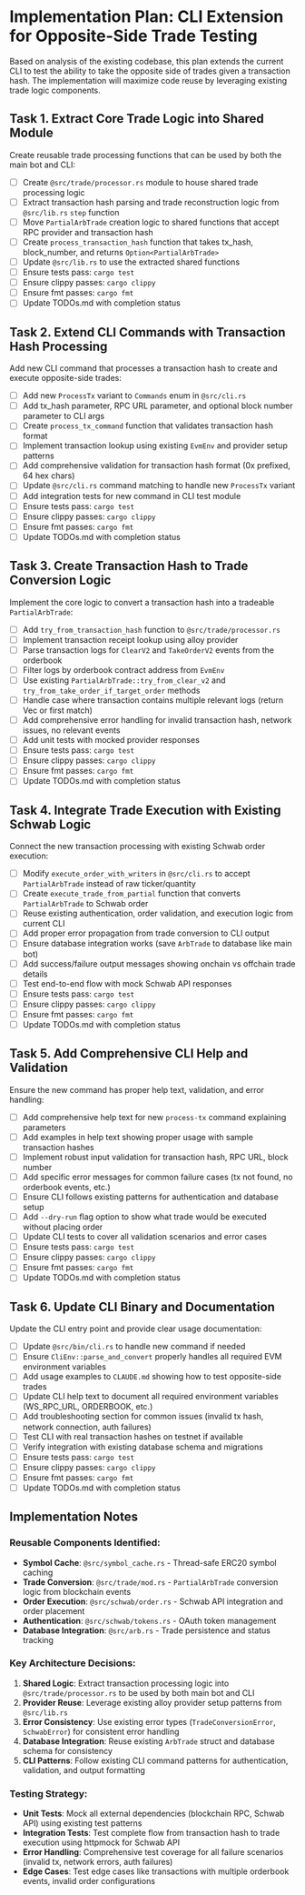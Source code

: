 # Implementation Plan: CLI Extension for Opposite-Side Trade Testing

Based on analysis of the existing codebase, this plan extends the current CLI to test the ability to take the opposite side of trades given a transaction hash. The implementation will maximize code reuse by leveraging existing trade logic components.

## Task 1. Extract Core Trade Logic into Shared Module

Create reusable trade processing functions that can be used by both the main bot and CLI:

- [ ] Create `@src/trade/processor.rs` module to house shared trade processing logic
- [ ] Extract transaction hash parsing and trade reconstruction logic from `@src/lib.rs` `step` function
- [ ] Move `PartialArbTrade` creation logic to shared functions that accept RPC provider and transaction hash
- [ ] Create `process_transaction_hash` function that takes tx_hash, block_number, and returns `Option<PartialArbTrade>`
- [ ] Update `@src/lib.rs` to use the extracted shared functions
- [ ] Ensure tests pass: `cargo test`
- [ ] Ensure clippy passes: `cargo clippy`
- [ ] Ensure fmt passes: `cargo fmt`
- [ ] Update TODOs.md with completion status

## Task 2. Extend CLI Commands with Transaction Hash Processing

Add new CLI command that processes a transaction hash to create and execute opposite-side trades:

- [ ] Add new `ProcessTx` variant to `Commands` enum in `@src/cli.rs`
- [ ] Add tx_hash parameter, RPC URL parameter, and optional block number parameter to CLI args
- [ ] Create `process_tx_command` function that validates transaction hash format
- [ ] Implement transaction lookup using existing `EvmEnv` and provider setup patterns
- [ ] Add comprehensive validation for transaction hash format (0x prefixed, 64 hex chars)
- [ ] Update `@src/cli.rs` command matching to handle new `ProcessTx` variant
- [ ] Add integration tests for new command in CLI test module
- [ ] Ensure tests pass: `cargo test`
- [ ] Ensure clippy passes: `cargo clippy`
- [ ] Ensure fmt passes: `cargo fmt`
- [ ] Update TODOs.md with completion status

## Task 3. Create Transaction Hash to Trade Conversion Logic

Implement the core logic to convert a transaction hash into a tradeable `PartialArbTrade`:

- [ ] Add `try_from_transaction_hash` function to `@src/trade/processor.rs`
- [ ] Implement transaction receipt lookup using alloy provider
- [ ] Parse transaction logs for `ClearV2` and `TakeOrderV2` events from the orderbook
- [ ] Filter logs by orderbook contract address from `EvmEnv`
- [ ] Use existing `PartialArbTrade::try_from_clear_v2` and `try_from_take_order_if_target_order` methods
- [ ] Handle case where transaction contains multiple relevant logs (return Vec or first match)
- [ ] Add comprehensive error handling for invalid transaction hash, network issues, no relevant events
- [ ] Add unit tests with mocked provider responses
- [ ] Ensure tests pass: `cargo test`
- [ ] Ensure clippy passes: `cargo clippy`
- [ ] Ensure fmt passes: `cargo fmt`
- [ ] Update TODOs.md with completion status

## Task 4. Integrate Trade Execution with Existing Schwab Logic

Connect the new transaction processing with existing Schwab order execution:

- [ ] Modify `execute_order_with_writers` in `@src/cli.rs` to accept `PartialArbTrade` instead of raw ticker/quantity
- [ ] Create `execute_trade_from_partial` function that converts `PartialArbTrade` to Schwab order
- [ ] Reuse existing authentication, order validation, and execution logic from current CLI
- [ ] Add proper error propagation from trade conversion to CLI output
- [ ] Ensure database integration works (save `ArbTrade` to database like main bot)
- [ ] Add success/failure output messages showing onchain vs offchain trade details
- [ ] Test end-to-end flow with mock Schwab API responses
- [ ] Ensure tests pass: `cargo test`
- [ ] Ensure clippy passes: `cargo clippy`
- [ ] Ensure fmt passes: `cargo fmt`
- [ ] Update TODOs.md with completion status

## Task 5. Add Comprehensive CLI Help and Validation

Ensure the new command has proper help text, validation, and error handling:

- [ ] Add comprehensive help text for new `process-tx` command explaining parameters
- [ ] Add examples in help text showing proper usage with sample transaction hashes
- [ ] Implement robust input validation for transaction hash, RPC URL, block number
- [ ] Add specific error messages for common failure cases (tx not found, no orderbook events, etc.)
- [ ] Ensure CLI follows existing patterns for authentication and database setup
- [ ] Add `--dry-run` flag option to show what trade would be executed without placing order
- [ ] Update CLI tests to cover all validation scenarios and error cases
- [ ] Ensure tests pass: `cargo test`
- [ ] Ensure clippy passes: `cargo clippy`
- [ ] Ensure fmt passes: `cargo fmt`  
- [ ] Update TODOs.md with completion status

## Task 6. Update CLI Binary and Documentation

Update the CLI entry point and provide clear usage documentation:

- [ ] Update `@src/bin/cli.rs` to handle new command if needed
- [ ] Ensure `CliEnv::parse_and_convert` properly handles all required EVM environment variables
- [ ] Add usage examples to `CLAUDE.md` showing how to test opposite-side trades
- [ ] Update CLI help text to document all required environment variables (WS_RPC_URL, ORDERBOOK, etc.)
- [ ] Add troubleshooting section for common issues (invalid tx hash, network connection, auth failures)
- [ ] Test CLI with real transaction hashes on testnet if available
- [ ] Verify integration with existing database schema and migrations
- [ ] Ensure tests pass: `cargo test`
- [ ] Ensure clippy passes: `cargo clippy`
- [ ] Ensure fmt passes: `cargo fmt`
- [ ] Update TODOs.md with completion status

## Implementation Notes

### Reusable Components Identified:
- **Symbol Cache**: `@src/symbol_cache.rs` - Thread-safe ERC20 symbol caching
- **Trade Conversion**: `@src/trade/mod.rs` - `PartialArbTrade` conversion logic from blockchain events
- **Order Execution**: `@src/schwab/order.rs` - Schwab API integration and order placement
- **Authentication**: `@src/schwab/tokens.rs` - OAuth token management
- **Database Integration**: `@src/arb.rs` - Trade persistence and status tracking

### Key Architecture Decisions:
1. **Shared Logic**: Extract transaction processing logic into `@src/trade/processor.rs` to be used by both main bot and CLI
2. **Provider Reuse**: Leverage existing alloy provider setup patterns from `@src/lib.rs`
3. **Error Consistency**: Use existing error types (`TradeConversionError`, `SchwabError`) for consistent error handling
4. **Database Integration**: Reuse existing `ArbTrade` struct and database schema for consistency
5. **CLI Patterns**: Follow existing CLI command patterns for authentication, validation, and output formatting

### Testing Strategy:
- **Unit Tests**: Mock all external dependencies (blockchain RPC, Schwab API) using existing test patterns
- **Integration Tests**: Test complete flow from transaction hash to trade execution using httpmock for Schwab API
- **Error Handling**: Comprehensive test coverage for all failure scenarios (invalid tx, network errors, auth failures)
- **Edge Cases**: Test edge cases like transactions with multiple orderbook events, invalid order configurations